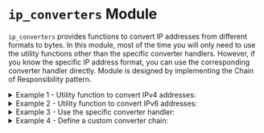 # `ip_converters` Module

`ip_converters` provides functions to convert IP addresses from different formats to bytes. In this module, most of the time you will only need to use the utility functions other than the specific converter handlers. However, if you know the specific IP address format, you can use the corresponding converter handler directly. Module is designed by implementing the Chain of Responsibility pattern.


<details>
<summary>Example 1 - Utility function to convert IPv4 addresses:</summary>

```python
from ttlinks.ipservice.ip_converters import IPConverter

ip_converter = IPConverter
ipv4_bytes_1 = ip_converter.convert_to_ipv4_bytes('192.168.1.1')
ipv4_bytes_2 = ip_converter.convert_to_ipv4_bytes(65535)
ipv4_bytes_3 = ip_converter.convert_to_ipv4_bytes('/24')
ipv4_bytes_4 = ip_converter.convert_to_ipv4_bytes(
    [
        1, 1, 0, 0, 0, 0, 0, 0, 
        1, 0, 1, 0, 1, 0, 0, 0, 
        0, 0, 0, 0, 0, 0, 0, 1, 
        0, 0, 0, 0, 1, 0, 1, 0
    ])
ipv4_bytes_5 = ip_converter.convert_to_ipv4_bytes('11111111111111110000000000000000')

print('IPv4 bytes 1:', ' -> ', '%-20s'%ipv4_bytes_1, ' -> ', [octet for octet in ipv4_bytes_1])
print('IPv4 bytes 2:', ' -> ', '%-20s'%ipv4_bytes_2, ' -> ', [octet for octet in ipv4_bytes_2])
print('IPv4 bytes 3:', ' -> ', '%-20s'%ipv4_bytes_3, ' -> ', [octet for octet in ipv4_bytes_3])
print('IPv4 bytes 4:', ' -> ', '%-20s'%ipv4_bytes_4, ' -> ', [octet for octet in ipv4_bytes_4])
print('IPv4 bytes 5:', ' -> ', '%-20s'%ipv4_bytes_5, ' -> ', [octet for octet in ipv4_bytes_5])
```
Example output:
```
IPv4 bytes 1:  ->  b'\xc0\xa8\x01\x01'   ->  [192, 168, 1, 1]
IPv4 bytes 2:  ->  b'\x00\x00\xff\xff'   ->  [0, 0, 255, 255]
IPv4 bytes 3:  ->  b'\xff\xff\xff\x00'   ->  [255, 255, 255, 0]
IPv4 bytes 4:  ->  b'\xc0\xa8\x01\n'     ->  [192, 168, 1, 10]
IPv4 bytes 5:  ->  b'\xff\xff\x00\x00'   ->  [255, 255, 0, 0]
```
</details>

<details>
<summary>Example 2 - Utility function to convert IPv6 addresses:</summary>

```python
from ttlinks.ipservice.ip_address import IPv6Addr
from ttlinks.ipservice.ip_converters import IPConverter

ip_converter = IPConverter
ipv6_bytes_1 = ip_converter.convert_to_ipv6_bytes('2003:0db8:0000:0042:0000:8a2e:0370:7334')
ipv6_bytes_2 = ip_converter.convert_to_ipv6_bytes(5412213248541258421)
ipv6_bytes_3 = ip_converter.convert_to_ipv6_bytes('/96')
ipv6_bytes_4 = ip_converter.convert_to_ipv6_bytes(
    [
        1, 1, 0, 0, 0, 0, 0, 0, 1, 1, 0, 0, 0, 0, 0, 0,
        1, 0, 1, 0, 1, 0, 0, 0, 1, 0, 1, 0, 1, 0, 0, 0,
        0, 0, 0, 0, 0, 0, 0, 1, 0, 0, 0, 0, 0, 0, 0, 1,
        0, 0, 0, 0, 1, 0, 1, 0, 0, 0, 0, 0, 1, 0, 1, 0,
        0, 0, 0, 0, 0, 0, 0, 0, 0, 0, 0, 0, 0, 0, 0, 0,
        0, 0, 0, 0, 0, 0, 0, 0, 0, 0, 0, 0, 0, 0, 0, 0,
        0, 0, 0, 0, 0, 0, 0, 0, 0, 0, 0, 0, 0, 0, 0, 0,
        0, 0, 0, 0, 0, 0, 0, 0, 0, 0, 0, 0, 0, 0, 0, 0,
    ])
ipv6_bytes_5 = ip_converter.convert_to_ipv6_bytes(
    '11111111111111111111111111111111'
    '11111111111111111111111111111111'
    '00000000000000000000000000000000'
    '00000000000000000000000000000000'
)

print('IPv6 bytes 1:', ' -> ', '%-70s'%ipv6_bytes_1, ' -> ', IPv6Addr(ipv6_bytes_1))
print('IPv6 bytes 2:', ' -> ', '%-70s'%ipv6_bytes_2, ' -> ', IPv6Addr(ipv6_bytes_2))
print('IPv6 bytes 3:', ' -> ', '%-70s'%ipv6_bytes_3, ' -> ', IPv6Addr(ipv6_bytes_3))
print('IPv6 bytes 4:', ' -> ', '%-70s'%ipv6_bytes_4, ' -> ', IPv6Addr(ipv6_bytes_4))
print('IPv6 bytes 5:', ' -> ', '%-70s'%ipv6_bytes_5, ' -> ', IPv6Addr(ipv6_bytes_5))

```
Example output:
```
IPv6 bytes 1:  ->  b' \x03\r\xb8\x00\x00\x00B\x00\x00\x8a.\x03ps4'                         ->  2003:DB8:0:42:0:8A2E:370:7334
IPv6 bytes 2:  ->  b'\x00\x00\x00\x00\x00\x00\x00\x00K\x1c\x0bF?\xf6\xf2\xb5'              ->  ::4B1C:B46:3FF6:F2B5
IPv6 bytes 3:  ->  b'\xff\xff\xff\xff\xff\xff\xff\xff\xff\xff\xff\xff\x00\x00\x00\x00'     ->  FFFF:FFFF:FFFF:FFFF:FFFF:FFFF::
IPv6 bytes 4:  ->  b'\xc0\xc0\xa8\xa8\x01\x01\n\n\x00\x00\x00\x00\x00\x00\x00\x00'         ->  C0C0:A8A8:101:A0A::
IPv6 bytes 5:  ->  b'\xff\xff\xff\xff\xff\xff\xff\xff\x00\x00\x00\x00\x00\x00\x00\x00'     ->  FFFF:FFFF:FFFF:FFFF::
```
</details>

<details>

<summary>Example 3 - Use the specific converter handler:</summary>

Here is an example of using the decimal converter handler to convert an IPv4 and IPv6 addresses to bytes.

```python
from ttlinks.ipservice.ip_address import IPv4Addr, IPv6Addr
from ttlinks.ipservice.ip_converters import DecimalIPv4ConverterHandler, DecimalIPv6ConverterHandler

ipv4_decimal_handler = DecimalIPv4ConverterHandler()
ipv4_in_bytes = ipv4_decimal_handler.handle(3232235826)

ipv6_decimal_handler = DecimalIPv6ConverterHandler()
ipv6_in_bytes = ipv6_decimal_handler.handle(42540766411282592856903984951653826731)

print('IPv4 in bytes:', ipv4_in_bytes, '| Address:', IPv4Addr(ipv4_in_bytes).address)
print('IPv6 in bytes:', ipv6_in_bytes, '| Address:', IPv6Addr(ipv6_in_bytes).address)
```
Example output:
```
IPv4 in bytes: b'\xc0\xa8\x012' | Address: 192.168.1.50
IPv6 in bytes: b' \x01\r\xb8\x00\x00\x00\x00\x00\x00\x00\x00\x00\x00\x00\xab' | Address: 2001:DB8::AB
```

Other converter handlers are doing the same thing but for different formats.
Supported handlers are:

- `BytesIPv4ConverterHandler` - If the input is bytes, it returns the same bytes.
- `BinaryDigitsIPv4ConverterHandler` - Expects a list of 32 binary digits.
- `BinaryStringIPv4ConverterHandler` - Expects a string of 32 binary digits.
- `CIDRIPv4ConverterHandler` - Expects a string in CIDR notation.
- `DotIPv4ConverterHandler` - Expects a string in dot-decimal notation.
- `DecimalIPv4ConverterHandler` - Expects an integer.
- `BytesIPv6ConverterHandler` - If the input is bytes, it returns the same bytes.
- `BinaryDigitsIPv6ConverterHandler` - Expects a list of 128 binary digits.
- `BinaryStringIPv6ConverterHandler` - Expects a string of 128 binary digits.
- `CIDRIPv6ConverterHandler` - Expects a string in CIDR notation.
- `ColonIPv6ConverterHandler` - Expects a string in colon-hexadecimal notation.
- `DecimalIPv6ConverterHandler` - Expects an integer.

</details>

<details>
<summary>Example 4 - Define a custom converter chain:</summary>

The chain processes the input based on the handlers included in it. As demonstrated in the example, the chain initially converts the input to bytes according to the specified formats: Colon-Hex, Dot-Decimal, and Decimal. However, it fails to recognize IPv6's CIDR notation, which is why the conversion process for `example4` failed. After adding the `CIDRIPv6ConverterHandler` to the chain, the conversion process for `example4` succeeded.


```python
from ttlinks.ipservice.ip_converters import DotIPv4ConverterHandler, ColonIPv6ConverterHandler, DecimalIPv6ConverterHandler, CIDRIPv6ConverterHandler

handler = DotIPv4ConverterHandler()
last_in_chain = handler.set_next(ColonIPv6ConverterHandler()).set_next(DecimalIPv6ConverterHandler())
example1 = '192.168.1.0'
example2 = '2001:0db8:85a3::'
example3 = 885511225
example4 = '/96'
print('Input1:', '%-25s'%example1, '->', 'Output1:', handler.handle(example1))
print('Input2:', '%-25s'%example2, '->', 'Output2:', handler.handle(example2))
print('Input3:', '%-25s'%example3, '->', 'Output3:', handler.handle(example3))
print('Input4:', '%-25s'%example4, '->', 'Output4:', handler.handle(example4))


print('\nPut CIDRIPv6ConverterHandler in the chain..')
last_in_chain.set_next(CIDRIPv6ConverterHandler())
print('Input4:', '%-25s'%example4, '->', 'Output4:', handler.handle(example4))
```
Example output:
```
Input1: 192.168.1.0               -> Output1: b'\xc0\xa8\x01\x00'
Input2: 2001:0db8:85a3::          -> Output2: b' \x01\r\xb8\x85\xa3\x00\x00\x00\x00\x00\x00\x00\x00\x00\x00'
Input3: 885511225                 -> Output3: b'\x00\x00\x00\x00\x00\x00\x00\x00\x00\x00\x00\x004\xc7\xd49'
Input4: /96                       -> Output4: None

Put CIDRIPv6ConverterHandler in the chain..
Input4: /96                       -> Output4: b'\xff\xff\xff\xff\xff\xff\xff\xff\xff\xff\xff\xff\x00\x00\x00\x00'
```

<font color='orange'>**Note:** The process follows the order of the handlers in the chain. If the input is not recognized by a handler, it is passed to the next handler. However, once the input is processed by a handler, it will not proceed to subsequent handlers. Therefore, it is crucial to carefully define the order of handlers in the chain. A poor example is including both `CIDRIPv4NetmaskClassifierHandler` and `CIDRIPv6NetmaskClassifierHandler` in the same chain. If `CIDRIPv4NetmaskClassifierHandler` is placed first, it will process inputs like `/24`, even if the input is intended for IPv6. This prevents the input from being correctly handled by `CIDRIPv6NetmaskClassifierHandler`, causing inaccurate results.</font>

</details>